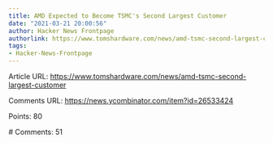 ```yaml
---
title: AMD Expected to Become TSMC's Second Largest Customer
date: "2021-03-21 20:00:56"
author: Hacker News Frontpage
authorlink: https://www.tomshardware.com/news/amd-tsmc-second-largest-customer
tags:
- Hacker-News-Frontpage
---
```


<p>Article URL: <a href="https://www.tomshardware.com/news/amd-tsmc-second-largest-customer">https://www.tomshardware.com/news/amd-tsmc-second-largest-customer</a></p>
<p>Comments URL: <a href="https://news.ycombinator.com/item?id=26533424">https://news.ycombinator.com/item?id=26533424</a></p>
<p>Points: 80</p>
<p># Comments: 51</p>
